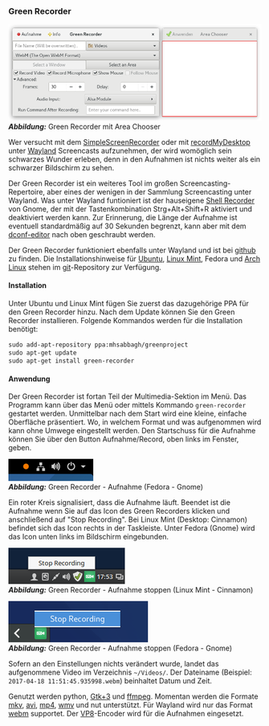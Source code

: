 ### Green Recorder

![Green Recorder](../../images/greenrecorder_areachooser.png)    
***Abbildung:*** Green Recorder mit Area Chooser

Wer versucht mit dem [SimpleScreenRecorder](simplescreenrecorder.md) oder mit 
[recordMyDesktop](recordmydesktop.md) unter [Wayland](https://wayland.freedesktop.org/) Screencasts aufzunehmen, 
der wird womöglich sein schwarzes Wunder erleben,
denn in den Aufnahmen ist nichts weiter als ein schwarzer Bildschirm zu sehen.

Der Green Recorder ist ein weiteres Tool im großen Screencasting-Repertoire, aber eines der wenigen in der Sammlung
Screencasting unter Wayland. Was unter Wayland funtioniert ist der 
hauseigene [Shell Recorder](gnome_shell_recorder.md) von Gnome, der mit der
Tastenkombination Strg+Alt+Shift+R aktiviert und deaktiviert werden kann. 
Zur Erinnerung, die Länge der Aufnahme ist eventuell standardmäßig auf 30 Sekunden begrenzt,
kann aber mit dem [dconf-editor](gnome_shell_recorder.md#gnome_shell_recorder_einstellungen) nach oben geschraubt werden.

Der Green Recorder funktioniert ebenfalls unter Wayland 
und ist bei [github](https://github.com/green-project/green-recorder) zu finden. 
Die Installationshinweise für [Ubuntu](https://de.wikipedia.org/wiki/Ubuntu),
[Linux Mint](https://de.wikipedia.org/wiki/Linux_Mint), Fedora
und [Arch Linux](https://de.wikipedia.org/wiki/Arch_Linux) stehen
im [git](https://de.wikipedia.org/wiki/Git)-Repository zur Verfügung.

#### Installation

Unter Ubuntu und Linux Mint fügen Sie zuerst das dazugehörige PPA für den Green Recorder hinzu.
Nach dem Update können Sie den Green Recorder installieren. Folgende Kommandos werden für die Installation benötigt:

```
sudo add-apt-repository ppa:mhsabbagh/greenproject
sudo apt-get update
sudo apt-get install green-recorder
```

#### Anwendung

Der Green Recorder ist fortan Teil der Multimedia-Sektion im Menü. 
Das Programm kann über das Menü oder mittels Kommando `green-recorder` gestartet werden. 
Unmittelbar nach dem Start wird eine kleine, einfache Oberfläche präsentiert.
Wo, in welchem Format und was aufgenommen wird kann ohne Umwege eingestellt werden.
Den Startschuss für die Aufnahme können Sie über den Button Aufnahme/Record, oben links im Fenster, geben.

![Green Recorder - Aufnahme](../../images/greenrecorder_aufnahme.png)    
***Abbildung:*** Green Recorder - Aufnahme (Fedora - Gnome)

Ein roter Kreis signalisiert, dass die Aufnahme läuft.
Beendet ist die Aufnahme wenn Sie auf das Icon des Green Recorders klicken und anschließend auf "Stop Recording".
Bei Linux Mint (Desktop: Cinnamon) befindet sich das Icon rechts in der Taskleiste.
Unter Fedora (Gnome) wird das Icon unten links im Bildschirm eingebunden.

![Green Recorder - Stop Recording - Linux Mint - Cinnamon](../../images/greenrecorder_stoprecording.png)    
***Abbildung:*** Green Recorder - Aufnahme stoppen (Linux Mint - Cinnamon)

![Green Recorder - Stop Recording - Linux Mint - Cinnamon](../../images/greenrecorder_stoprecording_fedora_gnome.png)    
***Abbildung:*** Green Recorder - Aufnahme stoppen (Fedora - Gnome)

Sofern an den Einstellungen nichts verändert wurde, landet das aufgenommene Video im Verzeichnis `~/Videos/`.
Der Dateiname (Beispiel: `2017-04-18 11:51:45.935998.webm`) beinhaltet Datum und Zeit.

Genutzt werden python, [Gtk+3](https://de.wikipedia.org/wiki/GTK%2B) und [ffmpeg](https://de.wikipedia.org/wiki/FFmpeg). 
Momentan werden die Formate [mkv](https://de.wikipedia.org/wiki/Matroska),
[avi](https://de.wikipedia.org/wiki/Audio_Video_Interleave), [mp4](https://de.wikipedia.org/wiki/MP4),
[wmv](https://de.wikipedia.org/wiki/Windows_Media_Video) und nut unterstützt.
Für Wayland wird nur das Format [webm](https://de.wikipedia.org/wiki/WebM) supportet.
Der [VP8](https://de.wikipedia.org/wiki/VP8)-Encoder wird für die Aufnahmen eingesetzt.
